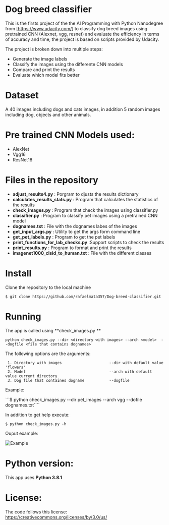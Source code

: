 # Dog breed classifier

This is the firsts project  of the the AI Programming with Python Nanodegree from [https://www.udacity.com/] to classify dog breed images using pretrained CNN (Alexnet, vgg, resnet) and evaluate the efficiency in terms of accuracy and time, the project is based on scripts provided by Udacity.

The project is broken down into multiple steps:

- Generate the image labels
- Classify the images using the differente CNN models
- Compare and print the results
- Evaluate which model fits better

# Dataset

A 40 images including dogs and cats images, in addition 5 random images including dog, objects and other animals.

# Pre trained CNN Models used:

- AlexNet 
- Vgg16   
- ResNet18 


# Files in the repository

- **adjust_results4.py**               : Porgram to djusts the results dictionary   
- **calculates_results_stats.py**      : Program that calculates the statistics of the results    
- **check_images.py**                  : Program that check the images using classifier.py 
- **classifier.py**                    : Program to classify pet images using a pretrained CNN model
- **dognames.txt**                     : File with the dognames labes of the images
- **get_input_args.py**                : Utility to get the args form command line
- **get_pet_labels.py**                : Program to get the pet labels
- **print_functions_for_lab_checks.py** :Support scripts to check the results
- **print_results.py**                 : Program to format and print the results
- **imagenet1000_clsid_to_human.txt** : File with the different classes

# Install
Clone the repository to the local machine

`$ git clone https://github.com/rafaelmata357/Dog-breed-classifier.git`

# Running

The app is called using **check_images.py ** 

```python check_images.py --dir <directory with images> --arch <model>  --dogfile <file that contains dognames> ```

The following options are the arguments:

     1. Directory with images                     --dir with default value 'flowers'
     2. Model                                     --arch with default value current directory
     3. Dog file that containes dogname           --dogfile

Example:

```$ python check_images.py --dir pet_images --arch vgg --dofile dognames.txt````

In addition to get help execute:

`$ python check_images.py -h `

Ouput example:

![Example](https://github.com/rafaelmata357/Dog-breed-classifier/blob/master/output.png)

# Python version:
This app uses **Python 3.8.1**

# License:

The code follows this license: https://creativecommons.org/licenses/by/3.0/us/
